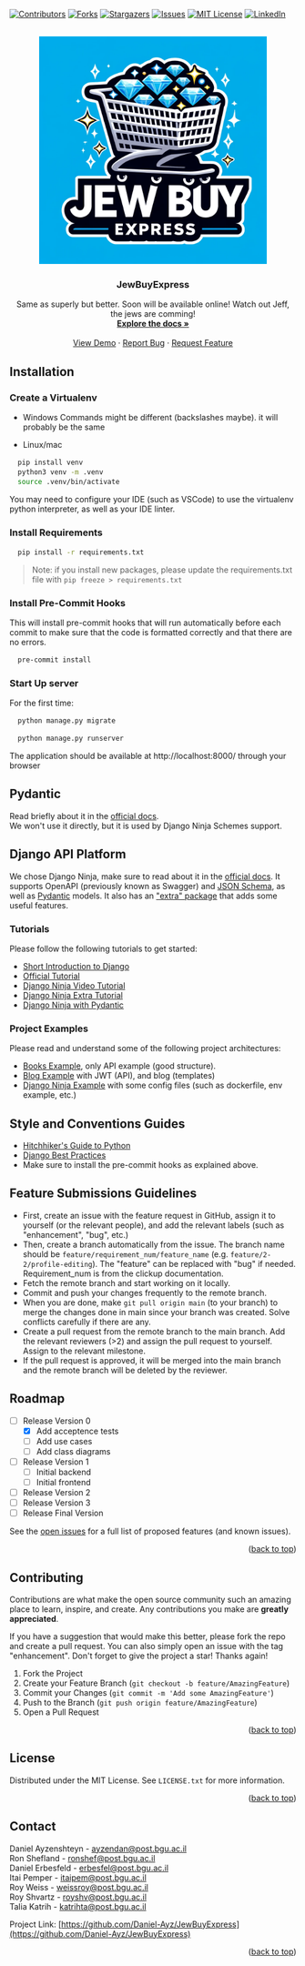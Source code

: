 <!-- Improved compatibility of back to top link: See: https://github.com/othneildrew/Best-README-Template/pull/73 -->
<a name="readme-top"></a>
<!--
*** Thanks for checking out the Best-README-Template. If you have a suggestion
*** that would make this better, please fork the repo and create a pull request
*** or simply open an issue with the tag "enhancement".
*** Don't forget to give the project a star!
*** Thanks again! Now go create something AMAZING! :D
-->



<!-- PROJECT SHIELDS -->
<!--
*** I'm using markdown "reference style" links for readability.
*** Reference links are enclosed in brackets [ ] instead of parentheses ( ).
*** See the bottom of this document for the declaration of the reference variables
*** for contributors-url, forks-url, etc. This is an optional, concise syntax you may use.
*** https://www.markdownguide.org/basic-syntax/#reference-style-links
-->
[![Contributors][contributors-shield]][contributors-url]
[![Forks][forks-shield]][forks-url]
[![Stargazers][stars-shield]][stars-url]
[![Issues][issues-shield]][issues-url]
[![MIT License][license-shield]][license-url]
[![LinkedIn][linkedin-shield]][linkedin-url]



<!-- PROJECT LOGO -->
<br />
<div align="center">
  <a href="https://github.com/Daniel-Ayz/JewBuyExpress">
    <img src="images/JewBuyExpress-logo.webp" alt="Logo" width="400" height="400">
  </a>

<h3 align="center">JewBuyExpress</h3>

  <p align="center">
    Same as superly but better. Soon will be available online! Watch out Jeff, the jews are comming!
    <br />
    <a href="https://github.com/Daniel-Ayz/JewBuyExpress/tree/main/docs"><strong>Explore the docs »</strong></a>
    <br />
    <br />
    <a href="https://github.com/Daniel-Ayz/JewBuyExpress">View Demo</a>
    ·
    <a href="https://github.com/Daniel-Ayz/JewBuyExpress/issues/new?labels=bug&template=bug-report---.md">Report Bug</a>
    ·
    <a href="https://github.com/Daniel-Ayz/JewBuyExpress/issues/new?labels=enhancement&template=feature-request---.md">Request Feature</a>
  </p>
</div>








<!-- GETTING STARTED -->
## Installation

### Create a Virtualenv

- Windows
Commands might be different (backslashes maybe).
it will probably be the same


- Linux/mac

```bash
  pip install venv
  python3 venv -m .venv 
  source .venv/bin/activate
```

You may need to configure your IDE (such as VSCode) to use the virtualenv python interpreter, as well as your IDE linter.

### Install Requirements

```bash
  pip install -r requirements.txt
```

> Note: if you install new packages, please update the requirements.txt file with `pip freeze > requirements.txt`

### Install Pre-Commit Hooks

This will install pre-commit hooks that will run automatically before each commit to make sure that the code is formatted correctly and that there are no errors.

```bash
  pre-commit install
```

### Start Up server
For the first time:
```bash
  python manage.py migrate
```

```bash
  python manage.py runserver
```

The application should be available at http://localhost:8000/ through your browser


## Pydantic

Read briefly about it in the [official docs](https://pydantic-docs.helpmanual.io/). \
We won't use it directly, but it is used by Django Ninja Schemes support.

## Django API Platform

We chose Django Ninja, make sure to read about it in the [official docs](https://django-ninja.rest-framework.com/). It supports OpenAPI (previously known as Swagger) and [JSON Schema](https://json-schema.org/), as well as [Pydantic](https://pydantic-docs.helpmanual.io/) models. It also has an ["extra" package](https://eadwincode.github.io/django-ninja-extra/) that adds some useful features.


### Tutorials

Please follow the following tutorials to get started:

- [Short Introduction to Django](https://youtu.be/nGIg40xs9e4)
- [Official Tutorial](https://django-ninja.rest-framework.com/tutorial/)
- [Django Ninja Video Tutorial](https://www.youtube.com/playlist?list=PLXskueZ7apWgNasQPt6PYhlKNKNEghT3T)
- [Django Ninja Extra Tutorial](https://eadwincode.github.io/django-ninja-extra/tutorial/)
- [Django Ninja with Pydantic](https://testdriven.io/blog/django-and-pydantic/)

### Project Examples

Please read and understand some of the following project architectures:

- [Books Example](https://github.com/ErSauravAdhikari/Karnali), only API example (good structure).
- [Blog Example](https://github.com/HyoungSooo/Django-Blog) with JWT (API), and blog (templates)
- [Django Ninja Example](https://github.com/lihuacai168/django-ninja-demo/) with some config files (such as dockerfile, env example, etc.)

## Style and Conventions Guides

- [Hitchhiker's Guide to Python](https://docs.python-guide.org/writing/style/)
- [Django Best Practices](https://medium.com/@sadhanajaiswal/django-best-practices-coding-style-7870b398889b)
- Make sure to install the pre-commit hooks as explained above.

## Feature Submissions Guidelines

- First, create an issue with the feature request in GitHub, assign it to yourself (or the relevant people), and add the relevant labels (such as "enhancement", "bug", etc.)
- Then, create a branch automatically from the issue. The branch name should be `feature/requirement_num/feature_name` (e.g. `feature/2-2/profile-editing`). The "feature" can be replaced with "bug" if needed. Requirement_num is from the clickup documentation.
- Fetch the remote branch and start working on it locally.
- Commit and push your changes frequently to the remote branch.
- When you are done, make `git pull origin main` (to your branch) to merge the changes done in main since your branch was created. Solve conflicts carefully if there are any.  
- Create a pull request from the remote branch to the main branch. Add the relevant reviewers (>2) and assign the pull request to yourself. Assign to the relevant milestone.
- If the pull request is approved, it will be merged into the main branch and the remote branch will be deleted by the reviewer.



<!-- ROADMAP -->
## Roadmap

- [ ] Release Version 0
    - [X] Add acceptence tests
    - [ ] Add use cases
    - [ ] Add class diagrams
- [ ] Release Version 1
    - [ ] Initial backend
    - [ ] Initial frontend
- [ ] Release Version 2
- [ ] Release Version 3
- [ ] Release Final Version

See the [open issues](https://github.com/Daniel-Ayz/JewBuyExpress/issues) for a full list of proposed features (and known issues).

<p align="right">(<a href="#readme-top">back to top</a>)</p>



<!-- CONTRIBUTING -->
## Contributing

Contributions are what make the open source community such an amazing place to learn, inspire, and create. Any contributions you make are **greatly appreciated**.

If you have a suggestion that would make this better, please fork the repo and create a pull request. You can also simply open an issue with the tag "enhancement".
Don't forget to give the project a star! Thanks again!

1. Fork the Project
2. Create your Feature Branch (`git checkout -b feature/AmazingFeature`)
3. Commit your Changes (`git commit -m 'Add some AmazingFeature'`)
4. Push to the Branch (`git push origin feature/AmazingFeature`)
5. Open a Pull Request

<p align="right">(<a href="#readme-top">back to top</a>)</p>



<!-- LICENSE -->
## License

Distributed under the MIT License. See `LICENSE.txt` for more information.

<p align="right">(<a href="#readme-top">back to top</a>)</p>



<!-- CONTACT -->
## Contact

Daniel Ayzenshteyn - ayzendan@post.bgu.ac.il  
Ron Shefland - ronshef@post.bgu.ac.il  
Daniel Erbesfeld - erbesfel@post.bgu.ac.il  
Itai Pemper - itaipem@post.bgu.ac.il  
Roy Weiss - weissroy@post.bgu.ac.il  
Roy Shvartz - royshv@post.bgu.ac.il  
Talia Katrih - katrihta@post.bgu.ac.il

Project Link: [https://github.com/Daniel-Ayz/JewBuyExpress](https://github.com/Daniel-Ayz/JewBuyExpress)

<p align="right">(<a href="#readme-top">back to top</a>)</p>





<!-- MARKDOWN LINKS & IMAGES -->
<!-- https://www.markdownguide.org/basic-syntax/#reference-style-links -->
[contributors-shield]: https://img.shields.io/github/contributors/Daniel-Ayz/JewBuyExpress.svg?style=for-the-badge
[contributors-url]: https://github.com/Daniel-Ayz/JewBuyExpress/graphs/contributors
[forks-shield]: https://img.shields.io/github/forks/Daniel-Ayz/JewBuyExpress.svg?style=for-the-badge
[forks-url]: https://github.com/Daniel-Ayz/JewBuyExpress/network/members
[stars-shield]: https://img.shields.io/github/stars/Daniel-Ayz/JewBuyExpress.svg?style=for-the-badge
[stars-url]: https://github.com/Daniel-Ayz/JewBuyExpress/stargazers
[issues-shield]: https://img.shields.io/github/issues/Daniel-Ayz/JewBuyExpress.svg?style=for-the-badge
[issues-url]: https://github.com/Daniel-Ayz/JewBuyExpress/issues
[license-shield]: https://img.shields.io/github/license/Daniel-Ayz/JewBuyExpress.svg?style=for-the-badge
[license-url]: https://github.com/Daniel-Ayz/JewBuyExpress/blob/master/LICENSE.txt
[linkedin-shield]: https://img.shields.io/badge/-LinkedIn-black.svg?style=for-the-badge&logo=linkedin&colorB=555
[linkedin-url]: https://linkedin.com/in/linkedin_username
[product-screenshot]: images/screenshot.png
[Next.js]: https://img.shields.io/badge/next.js-000000?style=for-the-badge&logo=nextdotjs&logoColor=white
[Next-url]: https://nextjs.org/
[React.js]: https://img.shields.io/badge/React-20232A?style=for-the-badge&logo=react&logoColor=61DAFB
[React-url]: https://reactjs.org/
[Vue.js]: https://img.shields.io/badge/Vue.js-35495E?style=for-the-badge&logo=vuedotjs&logoColor=4FC08D
[Vue-url]: https://vuejs.org/
[Angular.io]: https://img.shields.io/badge/Angular-DD0031?style=for-the-badge&logo=angular&logoColor=white
[Angular-url]: https://angular.io/
[Svelte.dev]: https://img.shields.io/badge/Svelte-4A4A55?style=for-the-badge&logo=svelte&logoColor=FF3E00
[Svelte-url]: https://svelte.dev/
[Laravel.com]: https://img.shields.io/badge/Laravel-FF2D20?style=for-the-badge&logo=laravel&logoColor=white
[Laravel-url]: https://laravel.com
[Bootstrap.com]: https://img.shields.io/badge/Bootstrap-563D7C?style=for-the-badge&logo=bootstrap&logoColor=white
[Bootstrap-url]: https://getbootstrap.com
[JQuery.com]: https://img.shields.io/badge/jQuery-0769AD?style=for-the-badge&logo=jquery&logoColor=white
[JQuery-url]: https://jquery.com 
